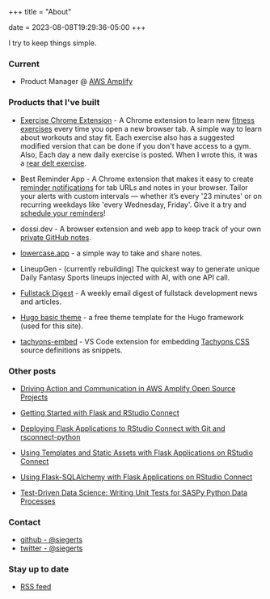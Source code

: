 +++
title = "About"

date = 2023-08-08T19:29:36-05:00
+++

I try to keep things simple.

### Current

- Product Manager @ [AWS Amplify](https://aws.amazon.com/amplify/)
 

### Products that I've built


- [Exercise Chrome Extension](https://www.exercises.so) - A Chrome extension to learn new [fitness exercises](https://chrome.google.com/webstore/detail/exercise/idhbppehmegfahmlnhajakjplaonfkdk) every time you open a new browser tab. A simple way to learn about workouts and stay fit. Each exercise also has a suggested modified version that can be done if you don't have access to a gym. Also, Each day a new daily exercise is posted. When I wrote this, it was a [rear delt exercise](https://www.exercises.so/daily).


- Best Reminder App - A Chrome extension that makes it easy to create [reminder notifications](https://www.bestreminderapp.com) for tab URLs and notes in your browser. Tailor your alerts with custom intervals — whether it’s every '23 minutes' or on recurring weekdays like 'every Wednesday, Friday'. Give it a try and [schedule your reminders](https://chrome.google.com/webstore/detail/best-reminder-app/dnpkpjllkijgiiedcbjjkccmhcgoebbf)!


- dossi.dev - A browser extension and web app to keep track of your own [private GitHub notes](https://www.dossi.dev).

- [lowercase.app](https://www.lowercase.app) - a simple way to take and share notes.

- LineupGen - (currently rebuilding) The quickest way to generate unique Daily Fantasy Sports lineups injected with AI, with one API call.

- [Fullstack Digest](https://www.fullstackdigest.com/) - A weekly email digest of fullstack development news and articles.

- [Hugo basic theme](https://themes.gohugo.io/hugo-theme-basic/) - a free theme template for the Hugo framework (used for this site).

- [tachyons-embed](https://marketplace.visualstudio.com/items?itemName=siegerts.tachyons-embed) - VS Code extension for embedding [Tachyons CSS](https://tachyons.io/) source definitions as snippets.


### Other posts

- [Driving Action and Communication in AWS Amplify Open Source Projects](https://aws.amazon.com/blogs/opensource/driving-action-and-communication-in-aws-amplify-open-source-projects/)

- [Getting Started with Flask and RStudio Connect](https://support.rstudio.com/hc/en-us/articles/360044700234-Getting-Started-with-Flask-and-RStudio-Connect)

- [Deploying Flask Applications to RStudio Connect with Git and rsconnect-python](https://support.rstudio.com/hc/en-us/articles/360045224233)

- [Using Templates and Static Assets with Flask Applications on RStudio Connect](https://support.rstudio.com/hc/en-us/articles/360045279313)

- [Using Flask-SQLAlchemy with Flask Applications on RStudio Connect](https://support.rstudio.com/hc/en-us/articles/360045926213-Using-Flask-SQLAlchemy-with-Flask-Applications-on-RStudio-Connect)

- [Test-Driven Data Science: Writing Unit Tests for SASPy Python Data Processes](https://www.sas.com/content/dam/SAS/support/en/sas-global-forum-proceedings/2018/2347-2018.pdf) 


### Contact

- [github - @siegerts](https://github.com/siegerts)
- [twitter - @siegerts](https://twitter.com/siegerts)



### Stay up to date

- [RSS feed](https://www.xiegerts.com/post/index.xml)
